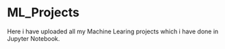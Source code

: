 # ML_Projects

Here i have uploaded all my Machine Learing projects which i have done in Jupyter Notebook.
